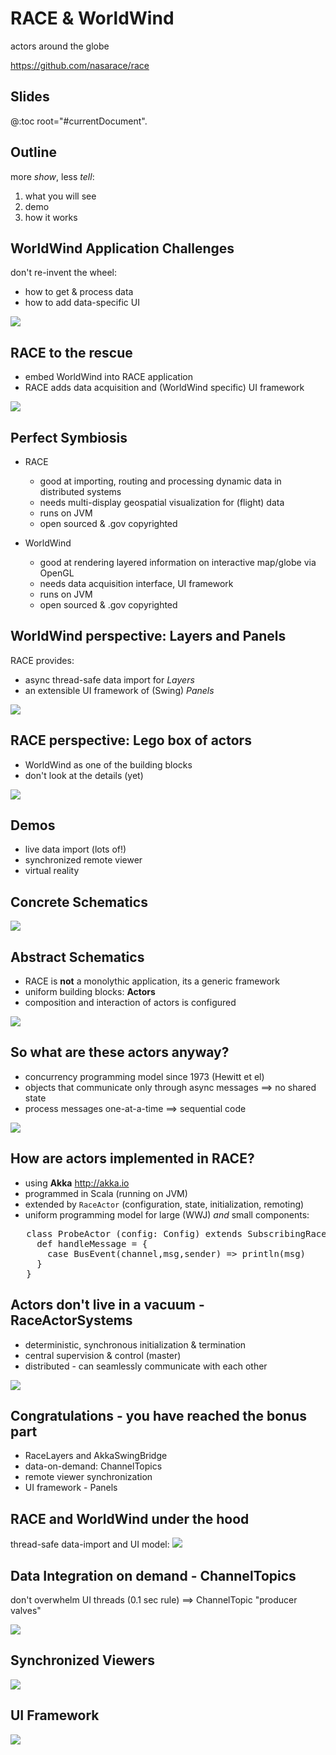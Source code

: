 # RACE & WorldWind
actors around the globe

<https://github.com/nasarace/race>

## Slides
@:toc root="#currentDocument".

## Outline
more *show*, less *tell*:

1. what you will see
2. demo
3. how it works


## WorldWind Application Challenges
don't re-invent the wheel:

* how to get & process data
* how to add data-specific UI

<img src="images/geo-app.svg" class="center scale70">


## RACE to the rescue
* embed WorldWind into RACE application
* RACE adds data acquisition and (WorldWind specific) UI framework

<img src="images/geo-race.svg" class="center scale70">


## Perfect Symbiosis

* RACE
    - good at importing, routing and processing dynamic data in distributed systems
    - needs multi-display geospatial visualization for (flight) data
    - runs on JVM
    - open sourced & .gov copyrighted

* WorldWind
    - good at rendering layered information on interactive map/globe via OpenGL
    - needs data acquisition interface, UI framework
    - runs on JVM
    - open sourced & .gov copyrighted


## WorldWind perspective: Layers and Panels
RACE provides:

* async thread-safe data import for *Layers*
* an extensible UI framework of (Swing) *Panels*

<img src="images/race-ww.svg" class="center scale60">


## RACE perspective: Lego box of actors
* WorldWind as one of the building blocks
* don't look at the details (yet)

<img src="images/swim-sbs-all-ww.svg" class="center scale50">


## Demos
* live data import (lots of!)
* synchronized remote viewer
* virtual reality


## Concrete Schematics
<img src="images/swim-sbs-all-ww.svg" class="center scale65">


## Abstract Schematics
* RACE is **not** a monolythic application, its a generic framework
* uniform building blocks: **Actors**
* composition and interaction of actors is configured


<img src="images/race-dataflow.svg" class="center scale80">


## So what are these actors anyway?

* concurrency programming model since 1973 (Hewitt et el)
* objects that communicate only through async messages ⟹ no shared state
* process messages one-at-a-time ⟹ sequential code

<img src="images/actor.svg" class="center scale40">


## How are actors implemented in RACE?
* using **Akka** <http://akka.io>
* programmed in Scala (running on JVM)
* extended by `RaceActor` (configuration, state, initialization, remoting)
* uniform programming model for large (WWJ) *and* small components:

<pre>
   class ProbeActor (config: Config) extends SubscribingRaceActor {
     def handleMessage = {
       case BusEvent(channel,msg,sender) => println(msg)
     }
   }
</pre>

## Actors don't live in a vacuum - RaceActorSystems
* deterministic, synchronous initialization & termination
* central supervision & control (master)
* distributed - can seamlessly communicate with each other

<img src="images/race-overview-2.svg" class="center scale55">


## Congratulations - you have reached the bonus part
* RaceLayers and AkkaSwingBridge
* data-on-demand: ChannelTopics
* remote viewer synchronization
* UI framework - Panels

## RACE and WorldWind under the hood
thread-safe data-import and UI model:
<img src="images/race-viewer.svg" class="center scale85">

## Data Integration on demand - ChannelTopics
don't overwhelm UI threads (0.1 sec rule) ⟹ ChannelTopic "producer valves"

<img src="images/race-channeltopics.svg" class="center scale75">

## Synchronized Viewers
<img src="images/raceviewer-sync.svg" class="center scale85">

## UI Framework
<img src="images/race-panels.svg" class="center scale85">
